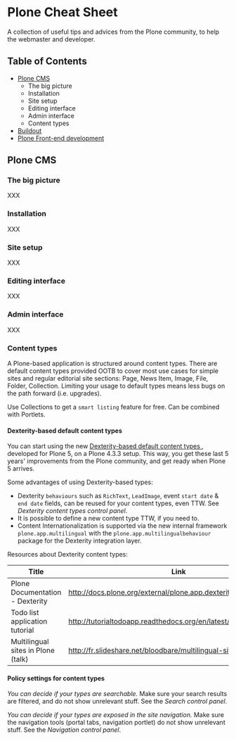 # Plone Cheat Sheet
A collection of useful tips and advices from the Plone community, to help the webmaster and developer.

## Table of Contents
  - [Plone CMS](#plone-cms)
    - The big picture 
    - Installation 
    - Site setup
    - Editing interface
    - Admin interface
    - Content types
  - [Buildout](#buildout)
  - [Plone Front-end development](#plone-front-end-development)

## Plone CMS
### The big picture
XXX

### Installation
XXX

### Site setup
XXX

### Editing interface
XXX

### Admin interface
XXX

### Content types
A Plone-based application is structured around content types.
There are default content types provided OOTB to cover most use cases for simple sites and regular editorial site sections: Page, News Item, Image, File, Folder, Collection.
Limiting your usage to default types means less bugs on the path forward (i.e. upgrades).

Use Collections to get a `smart listing` feature for free. Can be combined with Portlets.

#### Dexterity-based default content types
You can start using the new [Dexterity-based default content types ](https://github.com/plone/plone.app.contenttypes), developed for Plone 5, on a Plone 4.3.3 setup. This way, you get these last 5 years' improvements from the Plone community, and get ready when Plone 5 arrives.

Some advantages of using Dexterity-based types:
  * Dexterity `behaviours` such as `RichText`, `LeadImage`, event `start date` & `end date` fields, can be reused for your content types, even TTW. See _Dexterity content types control panel_.
  * It is possible to define a new content type TTW, if you need to.
  * Content Internationalization is supported via the new internal framework `plone.app.multilingual` with the `plone.app.multilingualbehaviour` package for the Dexterity integration layer.

Resources about Dexterity content types:

| Title | Link |
| ----- | ---- |
| Plone Documentation - Dexterity | http://docs.plone.org/external/plone.app.dexterity/docs/index.html |
| Todo list application tutorial | http://tutorialtodoapp.readthedocs.org/en/latest/ |
| Multilingual sites in Plone (talk) | http://fr.slideshare.net/bloodbare/multilingual-sites-in-plone |

#### Policy settings for content types
*You can decide if your types are searchable.* Make sure your search results are filtered, and do not show unrelevant stuff. See the _Search control panel_.

*You can decide if your types are exposed in the site navigation.* Make sure the navigation tools (portal tabs, navigation portlet) do not show unrelevant stuff. See the _Navigation control panel_.

